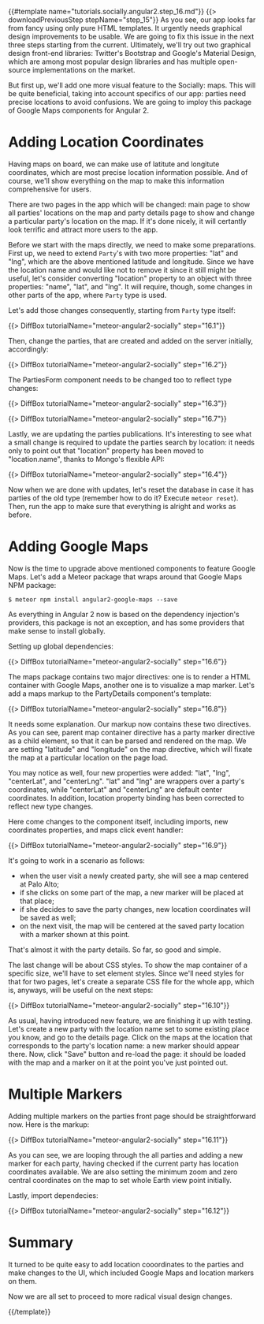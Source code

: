 {{#template name="tutorials.socially.angular2.step_16.md"}}
{{> downloadPreviousStep stepName="step_15"}}
As you see, our app looks far from fancy using only
pure HTML templates. It urgently needs graphical design improvements
to be usable. We are going to fix this issue in the next three steps starting
from the current. Ultimately, we'll try out two graphical design front-end libraries: Twitter's Bootstrap and Google's Material Design,
which are among most popular design libraries and has multiple open-source implementations on the market.

But first up, we'll add one more visual feature to the Socially: maps.
This will be quite beneficial, taking into account specifics of our app:
parties need precise locations to avoid confusions.
We are going to imploy this package of Google Maps components for Angular 2.

# Adding Location Coordinates

Having maps on board, we can make use of latitute and
longitute coordinates, which are most precise location information possible.
And of course, we'll show everything on the map to make this information
comprehensive for users.

There are two pages in the app which will be changed: main page to
show all parties' locations on the map and party details page to show and
change a particular party's location on the map. If it's done nicely,
it will certantly look terrific and attract more users to the app.

Before we start with the maps directly, we need to make some preparations.
First up, we need to extend `Party`'s with two more properties: "lat" and "lng",
which are the above mentioned latitude and longitude.
Since we have the location name and would like not to remove it since it still might be useful,
let's consider converting "location" property to an object with three properties: "name", "lat", and "lng".
It will require, though, some changes in other parts of the app, where `Party` type is used.

Let's add those changes consequently, starting from `Party` type itself:

{{> DiffBox tutorialName="meteor-angular2-socially" step="16.1"}}

Then, change the parties, that are created and added on the server initially, accordingly:

{{> DiffBox tutorialName="meteor-angular2-socially" step="16.2"}}

The PartiesForm component needs to be changed too to reflect type changes:

{{> DiffBox tutorialName="meteor-angular2-socially" step="16.3"}}

{{> DiffBox tutorialName="meteor-angular2-socially" step="16.7"}}

Lastly, we are updating the parties publications. It's interesting to
see what a small change is required to update the parties search by location: it needs only to point out that "location" property has been moved to "location.name", thanks to Mongo's flexible API:

{{> DiffBox tutorialName="meteor-angular2-socially" step="16.4"}}

Now when we are done with updates, let's reset the database in case it has
parties of the old type (remember how to do it? Execute `meteor reset`). Then, run the app to make sure that everything is alright and
works as before.

# Adding Google Maps

Now is the time to upgrade above mentioned components to feature Google Maps.
Let's add a Meteor package that wraps around that Google Maps NPM package:

    $ meteor npm install angular2-google-maps --save

As everything in Angular 2 now is based on the dependency injection's providers,
this package is not an exception, and has some providers that make sense to install
globally.

Setting up global dependencies:

{{> DiffBox tutorialName="meteor-angular2-socially" step="16.6"}}

The maps package contains two major directives: one is to render a HTML container with Google Maps,
another one is to visualize a map marker. Let's add a maps markup to the PartyDetails component's template:

{{> DiffBox tutorialName="meteor-angular2-socially" step="16.8"}}

It needs some explanation. Our markup now contains these two directives.
As you can see, parent map container directive has a party marker directive as a child element, so that it can be
parsed and rendered on the map. We are setting "latitude" and "longitude" on the map directive, which will fixate the map at a particular location on the page load.

You may notice as well, four new properties were added:
"lat", "lng", "centerLat", and "centerLng". "lat" and "lng" are wrappers over a party's coordinates, while "centerLat" and "centerLng" are default center coordinates.
In addition, location property binding has been corrected to reflect new type changes.

Here come changes to the component itself, including imports, new coordinates properties, and maps click event handler:

{{> DiffBox tutorialName="meteor-angular2-socially" step="16.9"}}

It's going to work in a scenario as follows:

  - when the user visit a newly created party,
    she will see a map centered at Palo Alto;
  - if she clicks on some part of the map, a new marker
    will be placed at that place;
  - if she decides to save the party changes, new location coordinates will
    be saved as well;
  - on the next visit, the map will be centered at the saved party location
    with a marker shown at this point.

That's almost it with the party details. So far, so good and simple.

The last change will be about CSS styles. To show the map container of a specific size,
we'll have to set element styles. Since we'll need styles for that for two pages, let's create
a separate CSS file for the whole app, which is, anyways, will be useful on the next steps:

{{> DiffBox tutorialName="meteor-angular2-socially" step="16.10"}}

As usual, having introduced new feature, we are finishing it up with testing.
Let's create a new party with the location name set to some existing place you know, and go to the details page. Click on the maps at the
location that corresponds to the party's location name: a new marker should appear there.
Now, click "Save" button and re-load the page: it should be loaded with the map and a marker on it at
the point you've just pointed out.

# Multiple Markers

Adding multiple markers on the parties front page should be straightforward now.
Here is the markup:

{{> DiffBox tutorialName="meteor-angular2-socially" step="16.11"}}

As you can see, we are looping through the all parties and adding a new marker for each party,
having checked if the current party has location coordinates available.
We are also setting the minimum zoom and zero central coordinates on the map to set whole Earth view point initially.

Lastly, import dependecies:

{{> DiffBox tutorialName="meteor-angular2-socially" step="16.12"}}

# Summary

It turned to be quite easy to add location cooordinates to the parties and make
changes to the UI, which included Google Maps and location markers on them.

Now we are all set to proceed to more radical visual design changes.

{{/template}}
